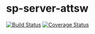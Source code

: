 # sp-server-attsw

[![Build Status](https://travis-ci.org/francescosecci/sp-server-attsw.svg?branch=master)](https://travis-ci.org/francescosecci/sp-server-attsw)
[![Coverage Status](https://coveralls.io/repos/github/francescosecci/sp-server-attsw/badge.svg?branch=master)](https://coveralls.io/github/francescosecci/sp-server-attsw?branch=master)
